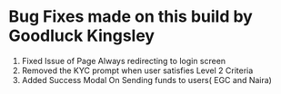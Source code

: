 # Bug Fixes made on this build  by Goodluck Kingsley

1. Fixed Issue of Page Always redirecting to login screen 
2. Removed the KYC prompt when user satisfies Level 2 Criteria 
3. Added Success Modal On  Sending funds to users( EGC and Naira)